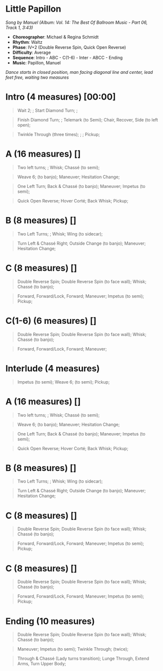 # Little Papillon


*Song by Manuel (Album: Vol. 14: The Best Of Ballroom Music - Part 06, Track 1, 3:43)*

* **Choreographer**: Michael & Regina Schmidt
* **Rhythm**: Waltz
* **Phase**: IV+2 (Double Reverse Spin, Quick Open Reverse)
* **Difficulty**: Average
* **Sequence**: Intro - ABC - C(1-6) - Inter - ABCC - Ending
* **Music**: Papillon, Manuel


*Dance starts in closed position, man facing diagonal line and center, lead feet free, waiting two measures*

# Intro (4 measures) [00:00]

> Wait 2; ; Start Diamond Turn; ;

> Finish Diamond Turn; ; Telemark (to Semi); Chair, Recover, Side (to left open);

> Twinkle Through (three times); ; ; Pickup;

# A (16 measures) []

> Two left turns; ; Whisk; Chassé (to semi);

> Weave 6; (to banjo); Maneuver; Hesitation Change;

> One Left Turn; Back & Chassé (to banjo); Maneuver; Impetus (to semi);

> Quick Open Reverse; Hover Corté; Back Whisk; Pickup;

# B (8 measures) []

> Two Left Turns; ; Whisk; Wing (to sidecar);

> Turn Left & Chassé Right; Outside Change (to banjo); Maneuver; Hesitation Change;

# C (8 measures) []

> Double Reverse Spin; Double Reverse Spin (to face wall); Whisk; Chassé (to banjo);

> Forward, Forward/Lock, Forward; Maneuver; Impetus (to semi); Pickup;

# C(1-6) (6 measures) []

> Double Reverse Spin; Double Reverse Spin (to face wall); Whisk; Chassé (to banjo);

> Forward, Forward/Lock, Forward; Maneuver;

# Interlude (4 measures)

> Impetus (to semi); Weave 6; (to semi); Pickup;

# A (16 measures) []

> Two left turns; ; Whisk; Chassé (to semi);

> Weave 6; (to banjo); Maneuver; Hesitation Change;

> One Left Turn; Back & Chassé (to banjo); Maneuver; Impetus (to semi);

> Quick Open Reverse; Hover Corté; Back Whisk; Pickup;

# B (8 measures) []

> Two Left Turns; ; Whisk; Wing (to sidecar);

> Turn Left & Chassé Right; Outside Change (to banjo); Maneuver; Hesitation Change;

# C (8 measures) []

> Double Reverse Spin; Double Reverse Spin (to face wall); Whisk; Chassé (to banjo);

> Forward, Forward/Lock, Forward; Maneuver; Impetus (to semi); Pickup;

# C (8 measures) []

> Double Reverse Spin; Double Reverse Spin (to face wall); Whisk; Chassé (to banjo);

> Forward, Forward/Lock, Forward; Maneuver; Impetus (to semi); Pickup;

# Ending (10 measures)

> Double Reverse Spin; Double Reverse Spin (to face wall); Whisk; Chassé (to banjo);

> Maneuver; Impetus (to semi); Twinkle Through; (twice);

> Through & Chassé (Lady turns transition); Lunge Through, Extend Arms, Turn Upper Body;